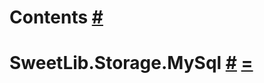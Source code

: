 <a name='contents'></a>
# Contents [#](#contents 'Go To Here')



<a name='assembly'></a>
# SweetLib.Storage.MySql [#](#assembly 'Go To Here') [=](#contents 'Back To Contents')
